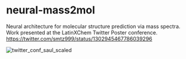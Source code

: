 # neural-mass2mol
Neural architecture for molecular structure prediction via mass spectra. Work presented at the LatinXChem Twitter Poster conference. 
https://twitter.com/smtz999/status/1302945467786039296


![twitter_conf_saul_scaled](https://www.morressier.com/o/event/5f6a07420419e715ec35aaaa/article/5f6c5f439b74b699bf390c1f)

